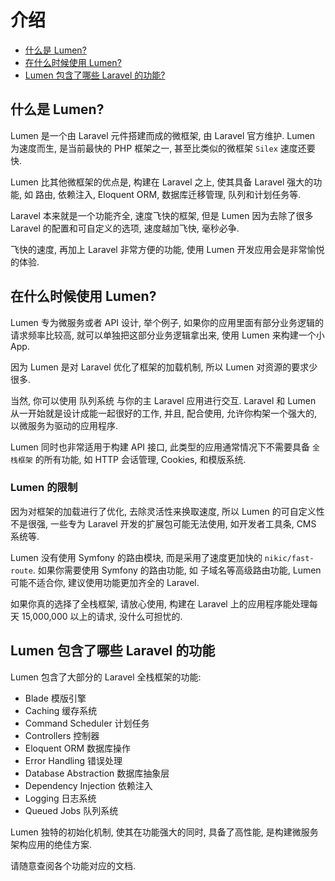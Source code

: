 # 介绍

- [什么是 Lumen?](#what-is-lumen)
- [在什么时候使用 Lumen?](#when-should-i-use-lumen)
- [Lumen 包含了哪些 Laravel 的功能?](#lumen-features)

<a name="what-is-lumen"></a>
## 什么是 Lumen?

Lumen 是一个由 Laravel 元件搭建而成的微框架, 由 Laravel 官方维护. Lumen 为速度而生, 是当前最快的 PHP 框架之一, 甚至比类似的微框架 `Silex` 速度还要快.

Lumen 比其他微框架的优点是, 构建在 Laravel 之上, 使其具备 Laravel 强大的功能, 如 路由, 依赖注入, Eloquent ORM, 数据库迁移管理, 队列和计划任务等.

Laravel 本来就是一个功能齐全, 速度飞快的框架, 但是 Lumen 因为去除了很多 Laravel 的配置和可自定义的选项, 速度越加飞快, 毫秒必争. 

飞快的速度, 再加上 Laravel 非常方便的功能, 使用 Lumen 开发应用会是非常愉悦的体验.

<a name="when-should-i-use-lumen"></a>
## 在什么时候使用 Lumen?

Lumen 专为微服务或者 API 设计, 举个例子, 如果你的应用里面有部分业务逻辑的请求频率比较高, 就可以单独把这部分业务逻辑拿出来, 使用 Lumen 来构建一个小 App. 

因为 Lumen 是对 Laravel 优化了框架的加载机制, 所以 Lumen 对资源的要求少很多. 

当然, 你可以使用 队列系统 与你的主 Laravel 应用进行交互. Laravel 和 Lumen 从一开始就是设计成能一起很好的工作, 并且, 配合使用, 允许你构架一个强大的, 以微服务为驱动的应用程序. 

Lumen 同时也非常适用于构建 API 接口, 此类型的应用通常情况下不需要具备 `全栈框架` 的所有功能, 如 HTTP 会话管理, Cookies, 和模版系统. 

### Lumen 的限制

因为对框架的加载进行了优化, 去除灵活性来换取速度, 所以 Lumen 的可自定义性不是很强, 一些专为 Laravel 开发的扩展包可能无法使用, 如开发者工具条, CMS 系统等.

Lumen 没有使用 Symfony 的路由模块, 而是采用了速度更加快的 `nikic/fast-route`. 如果你需要使用 Symfony 的路由功能, 如 子域名等高级路由功能, Lumen 可能不适合你, 建议使用功能更加齐全的 Laravel.

如果你真的选择了全栈框架, 请放心使用, 构建在 Laravel 上的应用程序能处理每天 15,000,000 以上的请求, 没什么可担忧的.

<a name="lumen-features"></a>
## Lumen 包含了哪些 Laravel 的功能

Lumen 包含了大部分的 Laravel 全栈框架的功能: 

- Blade 模版引擎
- Caching 缓存系统
- Command Scheduler 计划任务
- Controllers 控制器
- Eloquent ORM 数据库操作
- Error Handling 错误处理
- Database Abstraction 数据库抽象层
- Dependency Injection 依赖注入
- Logging 日志系统
- Queued Jobs 队列系统

Lumen 独特的初始化机制, 使其在功能强大的同时, 具备了高性能, 是构建微服务架构应用的绝佳方案.

请随意查阅各个功能对应的文档.

